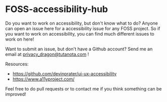 # FOSS-accessibility-hub
Do you want to work on accessibility, but don't know what to do? Anyone can open an issue here for a accessibility issue for any FOSS project. So if you want to work on accessibility, you can find much different issues to work on here!

Want to submit an issue, but don't have a Github account? Send me an email at privacy_dragon@tutanota.com !

Resources:
- https://github.com/devinprater/ui-ux-accessibility
- https://www.a11yproject.com/

Feel free to do pull requests or to contact me if you think something can be improved!
